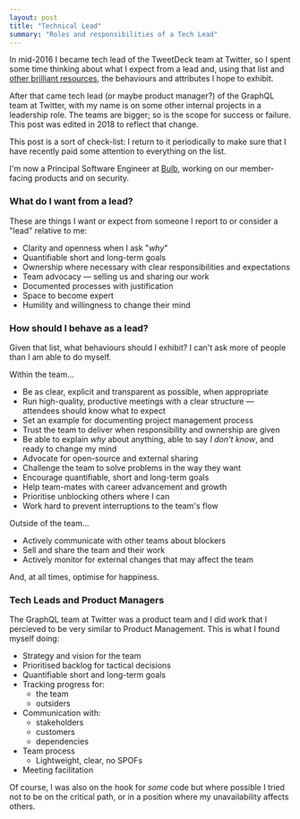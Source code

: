 ```yaml
---
layout: post
title: "Technical Lead"
summary: "Roles and responsibilities of a Tech Lead"
---
```


In mid-2016 I became tech lead of the TweetDeck team at Twitter, so I spent some time thinking about what I expect from a lead and, using that list and [other brilliant resources](/2016/06/03/frontend-reading-list.html#professional-practice), the behaviours and attributes I hope to exhibit.

After that came tech lead (or maybe product manager?) of the GraphQL team at Twitter, with my name is on some other internal projects in a leadership role. The teams are bigger; so is the scope for success or failure. This post was edited in 2018 to reflect that change.

This post is a sort of check-list: I return to it periodically to make sure that I have recently paid some attention to everything on the list.

I'm now a Principal Software Engineer at [Bulb][bulb], working on our member-facing products and on security.

### What do I want from a lead?

These are things I want or expect from someone I report to or consider a "lead" relative to me:

- Clarity and openness when I ask "*why*"
- Quantifiable short and long-term goals
- Ownership where necessary with clear responsibilities and expectations
- Team advocacy — selling us and sharing our work
- Documented processes with justification
- Space to become expert
- Humility and willingness to change their mind

### How should I behave as a lead?

Given that list, what behaviours should I exhibit? I can't ask more of people than I am able to do myself.

Within the team...

- Be as clear, explicit and transparent as possible, when appropriate
- Run high-quality, productive meetings with a clear structure — attendees should know what to expect
- Set an example for documenting project management process
- Trust the team to deliver when responsibility and ownership are given
- Be able to explain *why* about anything, able to say *I don’t know*, and ready to change my mind
- Advocate for open-source and external sharing
- Challenge the team to solve problems in the way they want
- Encourage quantifiable, short and long-term goals
- Help team-mates with career advancement and growth
- Prioritise unblocking others where I can
- Work hard to prevent interruptions to the team's flow

Outside of the team...

- Actively communicate with other teams about blockers
- Sell and share the team and their work
- Actively monitor for external changes that may affect the team

And, at all times, optimise for happiness.

### Tech Leads and Product Managers

The GraphQL team at Twitter was a product team and I did work that I percieved to be very similar to Product Management. This is what I found myself doing:

- Strategy and vision for the team
- Prioritised backlog for tactical decisions
- Quantifiable short and long-term goals
- Tracking progress for:
  - the team
  - outsiders
- Communication with:
  - stakeholders
  - customers
  - dependencies
- Team process
  - Lightweight, clear, no SPOFs
- Meeting facilitation

Of course, I was also on the hook for *some* code but where possible I tried not to be on the critical path, or in a position where my unavailability affects others.

[bulb]: https://bulb.co.uk
